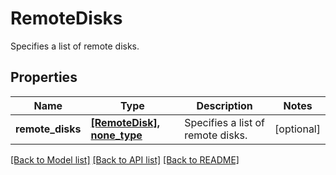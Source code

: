 # RemoteDisks

Specifies a list of remote disks.

## Properties
Name | Type | Description | Notes
------------ | ------------- | ------------- | -------------
**remote_disks** | [**[RemoteDisk], none_type**](RemoteDisk.md) | Specifies a list of remote disks. | [optional] 

[[Back to Model list]](../README.md#documentation-for-models) [[Back to API list]](../README.md#documentation-for-api-endpoints) [[Back to README]](../README.md)



